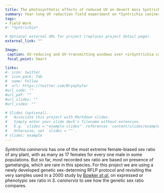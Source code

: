 ```yaml
---
title: The photosynthetic effects of reduced UV on desert moss Syntrichia caninervis
summary: Year-long UV reduction field experiment on *Syntrichia caninervis* in the Mojave Desert
tags:
- Field Work
#- *Syntrichia*

# Optional external URL for project (replaces project detail page).
external_link: ""

Image:
 caption: UV-reducing and UV-transmitting windows over <i>Syntrichia caninervis</i> cushions in the Mojave Desert.  
 focal_point: Smart

links:
#- icon: twitter
#  icon_pack: fab
#  name: Follow
#  url: https://twitter.com/Bryophyter
#url_code: ""
#url_pdf: ""
#url_slides: ""
#url_video: ""

# Slides (optional).
#   Associate this project with Markdown slides.
#   Simply enter your slide deck's filename without extension.
#   E.g. `slides = "example-slides"` references `content/slides/example-slides.md`.
#   Otherwise, set `slides = ""`.
# slides: example
---
```


 <i>Syntrichia caninervis</i> has one of the most extreme female-biased sex ratio of any plant, with as many as 17 females for every one male in some populations. But so far, most recorded sex ratio are based on presence of gametangia, which are rare in this species. For this project we are using a newly developed genetic sex-determing RFLP protocol and revisiting the very samples used in a 2000 study by <a href="https://bsapubs.onlinelibrary.wiley.com/doi/abs/10.2307/2656595" target="_blank">Bowker <i>et al.</i></a> on expressed or phenotypic sex ratio in <i>S. caninervis</i> to see how the genetic sex ratio compares.  

